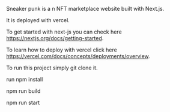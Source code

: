 Sneaker punk is a n NFT marketplace website built with Next.js.

It is deployed with vercel.
 
To get started with next-js you can check here https://nextjs.org/docs/getting-started.

To learn how to deploy with vercel click  here https://vercel.com/docs/concepts/deployments/overview.


To run this project simply git clone it.

run npm install 

npm run build

npm run  start

